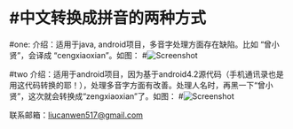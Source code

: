 #中文转换成拼音的两种方式
===============

#one:
介绍：适用于java, android项目，多音字处理方面存在缺陷。比如 “曾小贤”，会译成 “cengxiaoxian”。如图：
#![Screenshot](https://github.com/kk-java/ChineseToPinyin/raw/master/screenshot-one.png)


#two
介绍：适用于android项目，因为基于android4.2源代码（手机通讯录也是用这代码转换的耶！），处理多音字方面有改善。处理人名时，再黑一下“曾小贤”，这次就会转换成“zengxiaoxian”了。如图：
#![Screenshot](https://github.com/kk-java/ChineseToPinyin/raw/master/screenshot-two.png)


联系邮箱：liucanwen517@gmail.com

